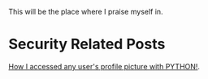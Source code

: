This will be the place where I praise myself in.

# Security Related Posts

[How I accessed any user's profile picture with PYTHON!](./posts/post1.html).


